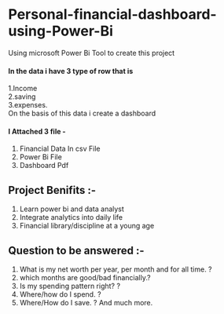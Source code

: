# Personal-financial-dashboard-using-Power-Bi
Using microsoft Power Bi Tool to create this project                                                                                                                            
#### In the data i have  3 type of row that is                                                                                                                                         
1.Income                                                                                                                                                                          
2.saving                                                                                                                                                                        
3.expenses.                                                                                                                                                                      
On the basis of this data i create a dashboard                                                                                                                                  
#### I Attached 3 file - 
1. Financial Data In csv File
2. Power Bi File
3. Dashboard Pdf                                                                                                                                      
## Project Benifits :-

  1. Learn power bi and data analyst
  2. Integrate analytics into daily life
  3. Financial library/discipline at a young age
## Question to be answered :-
1. What is my net worth per year, per month and for all time. ?
2. which months are good/bad financially.?
3. Is my spending pattern right? ?
4. Where/how do I spend. ?
5. Where/How do I save. ?
 And much more.
